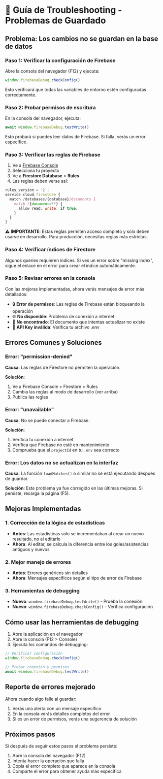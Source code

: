 # 🔧 Guía de Troubleshooting - Problemas de Guardado

## Problema: Los cambios no se guardan en la base de datos

### Paso 1: Verificar la configuración de Firebase

Abre la consola del navegador (F12) y ejecuta:

```javascript
window.firebaseDebug.checkConfig()
```

Esto verificará que todas las variables de entorno estén configuradas correctamente.

### Paso 2: Probar permisos de escritura

En la consola del navegador, ejecuta:

```javascript
await window.firebaseDebug.testWrite()
```

Esto probará si puedes leer datos de Firebase. Si falla, verás un error específico.

### Paso 3: Verificar las reglas de Firebase

1. Ve a [Firebase Console](https://console.firebase.google.com/)
2. Selecciona tu proyecto
3. Ve a **Firestore Database** > **Rules**
4. Las reglas deben verse así:

```javascript
rules_version = '2';
service cloud.firestore {
  match /databases/{database}/documents {
    match /{document=**} {
      allow read, write: if true;
    }
  }
}
```

⚠️ **IMPORTANTE**: Estas reglas permiten acceso completo y solo deben usarse en desarrollo. Para producción, necesitas reglas más estrictas.

### Paso 4: Verificar índices de Firestore

Algunos queries requieren índices. Si ves un error sobre "missing index", sigue el enlace en el error para crear el índice automáticamente.

### Paso 5: Revisar errores en la consola

Con las mejoras implementadas, ahora verás mensajes de error más detallados:

- 🔒 **Error de permisos**: Las reglas de Firebase están bloqueando la operación
- 🌐 **No disponible**: Problema de conexión a internet
- 📄 **No encontrado**: El documento que intentas actualizar no existe
- 🔑 **API Key inválida**: Verifica tu archivo .env

## Errores Comunes y Soluciones

### Error: "permission-denied"

**Causa**: Las reglas de Firestore no permiten la operación.

**Solución**:
1. Ve a Firebase Console > Firestore > Rules
2. Cambia las reglas al modo de desarrollo (ver arriba)
3. Publica las reglas

### Error: "unavailable"

**Causa**: No se puede conectar a Firebase.

**Solución**:
1. Verifica tu conexión a internet
2. Verifica que Firebase no esté en mantenimiento
3. Comprueba que el `projectId` en tu `.env` sea correcto

### Error: Los datos no se actualizan en la interfaz

**Causa**: La función `loadMatches()` o similar no se está ejecutando después de guardar.

**Solución**: Este problema ya fue corregido en las últimas mejoras. Si persiste, recarga la página (F5).

## Mejoras Implementadas

### 1. Corrección de la lógica de estadísticas
- **Antes**: Las estadísticas solo se incrementaban al crear un nuevo resultado, no al editarlo
- **Ahora**: Al editar, se calcula la diferencia entre los goles/asistencias antiguos y nuevos

### 2. Mejor manejo de errores
- **Antes**: Errores genéricos sin detalles
- **Ahora**: Mensajes específicos según el tipo de error de Firebase

### 3. Herramientas de debugging
- **Nuevo**: `window.firebaseDebug.testWrite()` - Prueba la conexión
- **Nuevo**: `window.firebaseDebug.checkConfig()` - Verifica configuración

## Cómo usar las herramientas de debugging

1. Abre la aplicación en el navegador
2. Abre la consola (F12 > Console)
3. Ejecuta los comandos de debugging:

```javascript
// Verificar configuración
window.firebaseDebug.checkConfig()

// Probar conexión y permisos
await window.firebaseDebug.testWrite()
```

## Reporte de errores mejorado

Ahora cuando algo falle al guardar:
1. Verás una alerta con un mensaje específico
2. En la consola verás detalles completos del error
3. Si es un error de permisos, verás una sugerencia de solución

## Próximos pasos

Si después de seguir estos pasos el problema persiste:

1. Abre la consola del navegador (F12)
2. Intenta hacer la operación que falla
3. Copia el error completo que aparece en la consola
4. Comparte el error para obtener ayuda más específica

